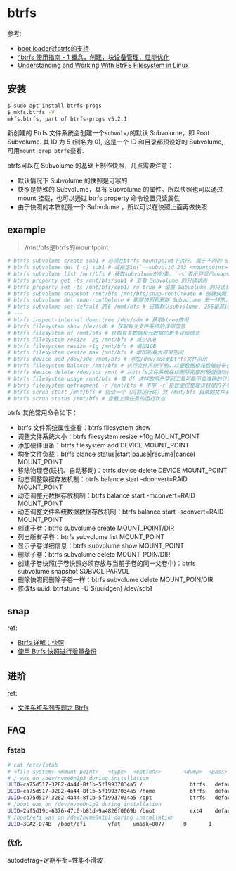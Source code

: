 # btrfs
参考:
- [boot loader对btrfs的支持](https://wiki.archlinux.org/index.php/Arch_boot_process)
- [^btrfs 使用指南 - 1 概念，创建，块设备管理，性能优化](https://developer.aliyun.com/article/50)
- [Understanding and Working With BtrFS Filesystem in Linux](https://computingforgeeks.com/working-with-btrfs-filesystem-in-linux/)

## 安装
```sh
$ sudo apt install btrfs-progs
$ mkfs.btrfs -V
mkfs.btrfs, part of btrfs-progs v5.2.1
```

新创建的 Btrfs 文件系统会创建一个`subvol=/`的默认 Subvolume，即 Root Subvolume. 其 ID 为 5 (别名为 0), 这是一个 ID 和目录都预设好的 Subvolume, 可用`mount|grep btrfs`查看.

btrfs可以在 Subvolume 的基础上制作快照，几点需要注意：
- 默认情况下 Subvolume 的快照是可写的
- 快照是特殊的 Subvolume，具有 Subvolume 的属性。所以快照也可以通过 mount 挂载，也可以通过 btrfs property 命令设置只读属性
- 由于快照的本质就是一个 Subvolume ，所以可以在快照上面再做快照

## example
> /mnt/bfs是btrfs的mountpoint

```bash
# btrfs subvolume create sub1 # 必须在btrfs mountpoint下执行. 属于不同的 Subvolume 间的文件不能建立硬链接, 且rm命令无法删除subvolume
# btrfs subvolume del [-c] sub1 # 或指定id(`--subvolid 263 <mountpoint>`). 删除subvolume # 返回信息中的`Delete subvolume (no-commit)`，表示 Subvolume 被删除了，但没有提交, 即删除操作在内存里面生效了，但磁盘上的内容还没删，意味着如果这个时候系统 Crash 掉，这个 Subvolume 有可能还会回来. Btrfs 这样做的好处是删除速度很快，不会影响使用，缺点是有可能在后台 Commit 的过程中系统挂掉，导致 Commit 失败. 在删除 Subvolume 的时候指定 -c 参数，这样 btrfs命令会等提交完成之后再返回, 否则就需要`btrfs subvolume sync <mountpoint>`
# btrfs subvolume list /mnt/bfs # 获取subvolume的列表. `-s`表示只显示snapshot
# btrfs property get -ts /mnt/bfs/sub1 # 查看 Subvolume 的只读状态
# btrfs property set -ts /mnt/bfs/sub1/ ro true # 设置 Subvolume 的只读状态
# btrfs subvolume snapshot /mnt/bfs /mnt/bfs/snap-rootCreate # 创建快照. 默认可写, 除非使用`-r`指定只读
# btrfs subvolume del snap-rootDelete # 删除快照和删除 Subvolume 是一样的，即没有commit.
# btrfs subvolume set-default 256 /mnt/bfs # 设置默认subvolume, 256是其id. Btrfs 分区的默认 Subvolume，即在挂载磁盘的时候，可以只让分区中的指定 Subvolume 对用户可见.
# ---
# btrfs inspect-internal dump-tree /dev/sdm # 获取btree情况
# btrfs filesystem show /dev/sdb # 获取有关文件系统的详细信息
# btrfs filesystem df /mnt/bfs # 获取有关数据和元数据的更多详细信息
# btrfs filesystem resize -2g /mnt/bfs # 减少2GB
# btrfs filesystem resize +1g /mnt/bfs # 增加1GB
# btrfs filesystem resize max /mnt/bfs # 增加到最大可用空间
# btrfs device add /dev/sde /mnt/bfs # 添加/dev/sde到btrfs文件系统
# btrfs filesystem balance /mnt/bfs # 执行文件系统平衡，以便数据和元数据分布在所有设备上
# btrfs device delete /dev/sdc /mnt # 从btrfs文件系统在线删除完整的硬盘驱动器
# btrfs filesystem usage /mnt/bfs # 像 df 这样的用户空间工具可能不会准确的计算剩余空间 (由于并无分别计算文件和元数据的使用状况) . 推荐使用 btrfs filesystem usage 来查看使用状况
# btrfs filesystem defragment -r /mnt/bfs # 不带`-r`将致使仅整理该目录的子卷所拥有的元数据
# btrfs scrub start /mnt/bfs # 启动一个（后台运行的）对 /mnt/bfs 目录的文件系统的在线检查任务
# btrfs scrub status /mnt/bfs # 查看上诉任务的运行状态
```

btrfs 其他常用命令如下：
- btrfs 文件系统属性查看：btrfs filesystem show
- 调整文件系统大小：btrfs filesystem resize +10g MOUNT_POINT
- 添加硬件设备：btrfs filesystem add DEVICE MOUNT_POINT
- 均衡文件负载：btrfs blance status|start|pause|resume|cancel MOUNT_POINT
- 移除物理卷(联机、自动移动)：btrfs device delete DEVICE MOUNT_POINT
- 动态调整数据存放机制：btrfs balance start -dconvert=RAID MOUNT_POINT
- 动态调整元数据存放机制：btrfs balance start -mconvert=RAID MOUNT_POINT
- 动态调整文件系统数据数据存放机制：btrfs balance start -sconvert=RAID MOUNT_POINT
- 创建子卷：btrfs subvolume create MOUNT_POINT/DIR
- 列出所有子卷：btrfs subvolume list MOUNT_POINT
- 显示子卷详细信息：btrfs subvolume show MOUNT_POINT
- 删除子卷：btrfs subvolume delete MOUNT_POIN/DIR
- 创建子卷快照(子卷快照必须存放与当前子卷的同一父卷中)：btrfs subvolume snapshot SUBVOL PARVOL
- 删除快照同删除子卷一样：btrfs subvolume delete MOUNT_POIN/DIR
- 修改fs uuid: btrfstune -U $(uuidgen) /dev/sdb1

## snap
ref:
- [Btrfs 详解：快照](https://linux.cn/article-16287-1.html)
- [使用 Btrfs 快照进行增量备份](https://linux.cn/article-12653-1.html)

## 进阶
ref:
- [文件系统系列专题之 Btrfs](https://blog.csdn.net/zhuzongpeng/article/details/127115533)

## FAQ
### fstab
```bash
# cat /etc/fstab
# <file system> <mount point>   <type>  <options>       <dump>  <pass>
# / was on /dev/nvme0n1p3 during installation
UUID=ca75d517-3282-4a44-8f1b-5f19937034a5 /               btrfs   defaults,subvol=@rootfs 0       0
UUID=ca75d517-3282-4a44-8f1b-5f19937034a5 /home           btrfs   defaults,subvol=home    0       0
UUID=ca75d517-3282-4a44-8f1b-5f19937034a5 /opt            btrfs   defaults,subvol=opt     0       0
# /boot was on /dev/nvme0n1p2 during installation
UUID=2af5d19c-6376-47c6-b81d-9a4826f0069b /boot           ext4    defaults        0       2
# /boot/efi was on /dev/nvme0n1p1 during installation
UUID=3CA2-D74B  /boot/efi       vfat    umask=0077      0       1
```

### 优化
autodefrag+定期平衡=性能不滑坡